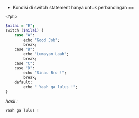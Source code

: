 - Kondisi di switch statement hanya untuk perbandingan ==

```zsh
<?php

$nilai = "E";
switch ($nilai) {
    case "A":
        echo "Good Job";
        break;
    case "B":
        echo "Lumayan Laah";
        break;
    case "C":
    case "D":
        echo "Sinau Bro !";
        break;
    default:
        echo " Yaah ga lulus !";
}
```

_hasil :_

```zsh
Yaah ga lulus !

```
